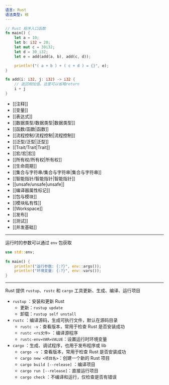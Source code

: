 ```yaml
---
语言: Rust
语法类型: 根
---
```

```rust
// Rust 程序入口函数
fn main() {
    let a = 10;
    let b: i32 = 20;
    let mut c = 30i32;
    let d = 30_i32;
    let e = add(add(a, b), add(c, d));

    println!("( a + b ) + ( c + d ) = {}", e);
}

fn add(i: i32, j: i32) -> i32 {
    // 返回相加值，这里可以省略return
    i + j
}
```

- [[注释]]
- [[变量]]
- [[表达式]]
- [[数据类型/数据类型|数据类型]]
- [[函数/函数|函数]]
- [[流程控制/流程控制|流程控制]]
- [[泛型/泛型|泛型]]
- [[Trait/Trait|Trait]]
- [[宏/宏|宏]]
- [[所有权/所有权|所有权]]
- [[生命周期]]
- [[集合与字符串/集合与字符串|集合与字符串]]
- [[智能指针/智能指针|智能指针]]
- [[unsafe/unsafe|unsafe]]
- [[编译器属性标记]]
- [[包与模块]]
- [[模块私有性]]
- [[Workspace]]
- [[发布]]
- [[测试]]
- [[并发基础]]

---

运行时的参数可以通过 `env` 包获取

```rust
use std::env;  
  
fn main() {  
    println!("运行参数: {:?}", env::args());  
    println!("环境变量: {:?}", env::vars());  
}
```

---

Rust 提供 `rustup`、`rustc` 和 `cargo` 工具更新、生成、编译、运行项目

-  `rustup` ：安装和更新 Rust
    - 更新：`rustup update`
    - 卸载：`rustup self unstall`
-  `rustc` ：编译源码，生成可执行文件，默认在源码目录
    -  `rustc -v`：查看版本，常用于检查 Rust 是否安装成功
    -  `rustc <rs文件>` ：编译源程序
    - `rustc-env=VAR=VALUE`：设置运行时环境变量
-  `cargo` ：生成、调试程序，也用于发布程序或 lib
    -  `cargo -v` ：查看版本，常用于检查 Rust 是否安装成功
    -  `cargo new <项目名>`：创建一个新的 Rust 项目
    - `cargo build [--release]` ：编译项目
    -  `cargo run [--release]`：直接运行项目
    -  `cargo check` ：不编译和运行，仅检查是否有错误